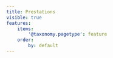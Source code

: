 ```yaml
---
title: Prestations
visible: true
features:
    items:
        '@taxonomy.pagetype': feature
    order:
        by: default
---
```


